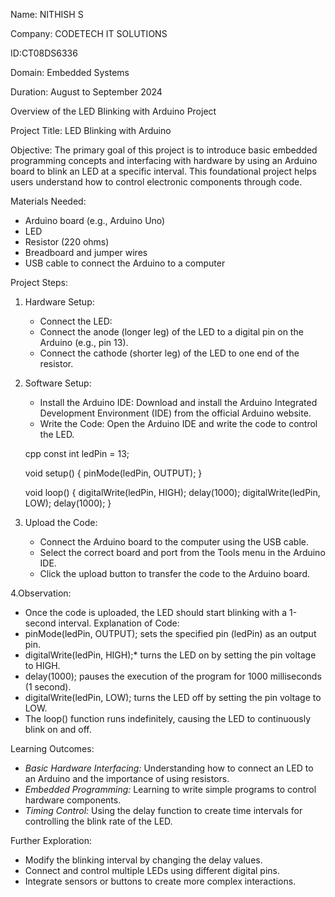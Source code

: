 Name: NITHISH S

Company: CODETECH IT SOLUTIONS

ID:CT08DS6336

Domain: Embedded Systems

Duration: August to September 2024

Overview of the LED Blinking with Arduino Project

Project Title: LED Blinking with Arduino

Objective:
     The primary goal of this project is to introduce basic embedded programming concepts and interfacing with hardware by using an Arduino board to blink an LED at a specific interval. This foundational project helps users understand how to control electronic components through code.

Materials Needed:
- Arduino board (e.g., Arduino Uno)
- LED
- Resistor (220 ohms)
- Breadboard and jumper wires
- USB cable to connect the Arduino to a computer

 Project Steps:

1. Hardware Setup:
   - Connect the LED:
   - Connect the anode (longer leg) of the LED to a digital pin on the Arduino (e.g., pin 13).
   - Connect the cathode (shorter leg) of the LED to one end of the resistor.

2. Software Setup:
   - Install the Arduino IDE: Download and install the Arduino Integrated Development Environment (IDE) from the official Arduino website.
   - Write the Code: Open the Arduino IDE and write the code to control the LED.

   cpp
   const int ledPin = 13;

   void setup() {
     pinMode(ledPin, OUTPUT);
   }

   void loop() {
     digitalWrite(ledPin, HIGH);
     delay(1000);
     digitalWrite(ledPin, LOW);
     delay(1000);
   }
   
    
3. Upload the Code:
   - Connect the Arduino board to the computer using the USB cable.
   - Select the correct board and port from the Tools menu in the Arduino IDE.
   - Click the upload button to transfer the code to the Arduino board.
     
4.Observation:
   - Once the code is uploaded, the LED should start blinking with a 1-second interval.
Explanation of Code:
- pinMode(ledPin, OUTPUT); sets the specified pin (ledPin) as an output pin.
- digitalWrite(ledPin, HIGH);* turns the LED on by setting the pin voltage to HIGH.
- delay(1000); pauses the execution of the program for 1000 milliseconds (1 second).
- digitalWrite(ledPin, LOW); turns the LED off by setting the pin voltage to LOW.
- The loop() function runs indefinitely, causing the LED to continuously blink on and off.

Learning Outcomes:
- *Basic Hardware Interfacing:* Understanding how to connect an LED to an Arduino and the importance of using resistors.
- *Embedded Programming:* Learning to write simple programs to control hardware components.
- *Timing Control:* Using the delay function to create time intervals for controlling the blink rate of the LED.

Further Exploration:
- Modify the blinking interval by changing the delay values.
- Connect and control multiple LEDs using different digital pins.
- Integrate sensors or buttons to create more complex interactions.

